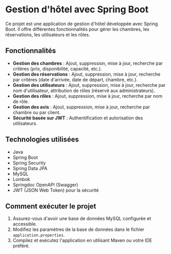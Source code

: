 # Gestion d'hôtel avec Spring Boot

Ce projet est une application de gestion d'hôtel développée avec Spring Boot. Il offre différentes fonctionnalités pour gérer les chambres, les réservations, les utilisateurs et les rôles.

## Fonctionnalités

- **Gestion des chambres** : Ajout, suppression, mise à jour, recherche par critères (prix, disponibilité, capacité, etc.).
- **Gestion des réservations** : Ajout, suppression, mise à jour, recherche par critères (date d'arrivée, date de départ, chambre, etc.).
- **Gestion des utilisateurs** : Ajout, suppression, mise à jour, recherche par nom d'utilisateur, attribution de rôles (réservé aux administrateurs).
- **Gestion des rôles** : Ajout, suppression, mise à jour, recherche par nom de rôle.
- **Gestion des avis** : Ajout, suppression, mise à jour, recherche par chambre ou par client.
- **Sécurité basée sur JWT** : Authentification et autorisation des utilisateurs.

## Technologies utilisées

- Java
- Spring Boot
- Spring Security
- Spring Data JPA
- MySQL
- Lombok
- Springdoc OpenAPI (Swagger)
- JWT (JSON Web Token) pour la sécurité

## Comment exécuter le projet

1. Assurez-vous d'avoir une base de données MySQL configurée et accessible.
2. Modifiez les paramètres de la base de données dans le fichier `application.properties`.
3. Compilez et exécutez l'application en utilisant Maven ou votre IDE préféré.

